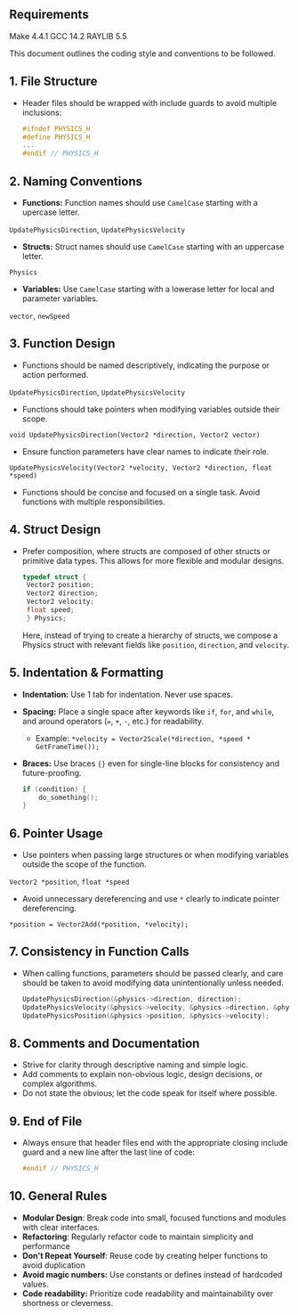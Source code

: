 ## Requirements

Make 4.4.1
GCC 14.2
RAYLIB 5.5


This document outlines the coding style and conventions to be followed.

## 1. **File Structure**

- Header files should be wrapped with include guards to avoid multiple inclusions:

  ```c
  #ifndef PHYSICS_H
  #define PHYSICS_H
  ...
  #endif // PHYSICS_H
  ```

## 2. **Naming Conventions**

- **Functions:** Function names should use `CamelCase` starting with a upercase letter.

`UpdatePhysicsDirection`, `UpdatePhysicsVelocity`

- **Structs:** Struct names should use `CamelCase` starting with an uppercase letter.

`Physics`

- **Variables:** Use `CamelCase` starting with a lowerase letter for local and parameter variables.

`vector`, `newSpeed`

## 3. **Function Design**

- Functions should be named descriptively, indicating the purpose or action performed.

`UpdatePhysicsDirection`, `UpdatePhysicsVelocity`

- Functions should take pointers when modifying variables outside their scope.

`void UpdatePhysicsDirection(Vector2 *direction, Vector2 vector)`

- Ensure function parameters have clear names to indicate their role.

`UpdatePhysicsVelocity(Vector2 *velocity, Vector2 *direction, float *speed)`

- Functions should be concise and focused on a single task. Avoid functions with multiple responsibilities.

## 4. **Struct Design**

 - Prefer composition, where structs are composed of other structs or primitive data types. This allows for more flexible and modular designs.

   ```c
   typedef struct {
    Vector2 position;
    Vector2 direction;
    Vector2 velocity;
    float speed;
    } Physics;
   ``` 
   
   Here, instead of trying to create a hierarchy of structs, we compose a Physics struct with relevant fields like `position`, `direction`, and `velocity`.

## 5. **Indentation & Formatting**

- **Indentation:** Use 1 tab for indentation. Never use spaces.
  
- **Spacing:** Place a single space after keywords like `if`, `for`, and `while`, and around operators (`=`, `+`, `-`, etc.) for readability.
  - Example: `*velocity = Vector2Scale(*direction, *speed * GetFrameTime());`

- **Braces:** Use braces `{}` even for single-line blocks for consistency and future-proofing. 

  ```c
  if (condition) {
      do_something();
  }
  ```

## 6. **Pointer Usage**

- Use pointers when passing large structures or when modifying variables outside the scope of the function. 

`Vector2 *position`, `float *speed`

- Avoid unnecessary dereferencing and use `*` clearly to indicate pointer dereferencing.

`*position = Vector2Add(*position, *velocity);`

## 7. **Consistency in Function Calls**

- When calling functions, parameters should be passed clearly, and care should be taken to avoid modifying data unintentionally unless needed.

  ```c
  UpdatePhysicsDirection(&physics->direction, direction);
  UpdatePhysicsVelocity(&physics->velocity, &physics->direction, &physics->speed);
  UpdatePhysicsPosition(&physics->position, &physics->velocity);
  ```

## 8. **Comments and Documentation**

- Strive for clarity through descriptive naming and simple logic.
- Add comments to explain non-obvious logic, design decisions, or complex algorithms.
- Do not state the obvious; let the code speak for itself where possible.

## 9. **End of File**

- Always ensure that header files end with the appropriate closing include guard and a new line after the last line of code:

  ```c
  #endif // PHYSICS_H

  ```

## 10. **General Rules**

- **Modular Design**:  Break code into small, focused functions and modules with clear interfaces.
- **Refactoring**: Regularly refactor code to maintain simplicity and performance
- **Don't Repeat Yourself**: Reuse code by creating helper functions to avoid duplication
- **Avoid magic numbers:** Use constants or defines instead of hardcoded values.
- **Code readability:** Prioritize code readability and maintainability over shortness or cleverness.
